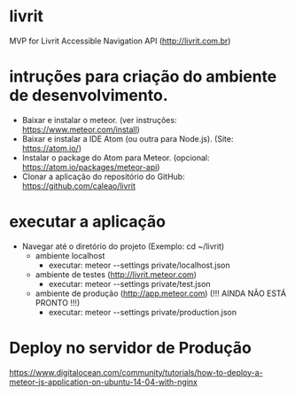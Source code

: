 # livrit
MVP for Livrit Accessible Navigation API (http://livrit.com.br)

# intruções para criação do ambiente de desenvolvimento.
- Baixar e instalar o meteor. (ver instruções: https://www.meteor.com/install)
- Baixar e instalar a IDE Atom (ou outra para Node.js). (Site: https://atom.io/)
- Instalar o package do Atom para Meteor. (opcional: https://atom.io/packages/meteor-api)
- Clonar a aplicação do repositório do GitHub: https://github.com/caleao/livrit

# executar a aplicação
- Navegar até o diretório do projeto (Exemplo: cd ~/livrit)
  * ambiente localhost
    - executar: meteor --settings private/localhost.json
  * ambiente de testes (http://livrit.meteor.com)
    - executar: meteor --settings private/test.json
  * ambiente de produção (http://app.meteor.com) (!!! AINDA NÃO ESTÁ PRONTO !!!)
    - executar: meteor --settings private/production.json

# Deploy no servidor de Produção
https://www.digitalocean.com/community/tutorials/how-to-deploy-a-meteor-js-application-on-ubuntu-14-04-with-nginx



